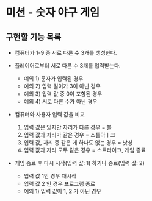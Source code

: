 # 미션 - 숫자 야구 게임

## 구현할 기능 목록
- 컴퓨터가 1-9 중 서로 다른 수 3개를 생성한다.

- 플레이어로부터 서로 다른 수 3개를 입력받는다.
  * 예외 1) 문자가 입력된 경우
  * 예외 2) 입력 길이가 3이 아닌 경우
  * 예외 3) 입력 값 중 0이 포함된 경우
  * 예외 4) 서로 다른 수가 아닌 경우

- 컴퓨터와 사용자 입력 값을 비교
  1. 입력 값은 있지만 자리가 다른 경우 = 볼
  2. 입력 값과 자리가 같은 경우 = 스틀아ㅣ크
  3. 입력 값, 자리 중 같은 게 하나도 없는 경우 = 낫싱
  4. 입력 값과 자리 모두 같은 경우 = 스트라이크, 게임 종료
  
- 게임 종료 후 다시 시작(입력 값: 1) 하거나 종료(입력 값: 2)
  * 입력 값 1인 경우 재시작
  * 입력 값 2 인 경우 프로그램 종료
  * 예외 1) 입력 값이 1, 2 가 아닌 경우